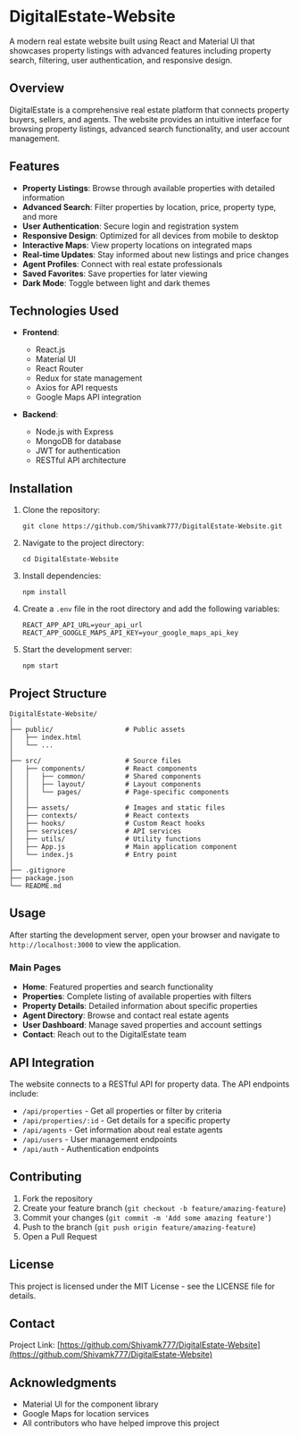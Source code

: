 # DigitalEstate-Website

A modern real estate website built using React and Material UI that showcases property listings with advanced features including property search, filtering, user authentication, and responsive design.

## Overview

DigitalEstate is a comprehensive real estate platform that connects property buyers, sellers, and agents. The website provides an intuitive interface for browsing property listings, advanced search functionality, and user account management.

## Features

- **Property Listings**: Browse through available properties with detailed information
- **Advanced Search**: Filter properties by location, price, property type, and more
- **User Authentication**: Secure login and registration system
- **Responsive Design**: Optimized for all devices from mobile to desktop
- **Interactive Maps**: View property locations on integrated maps
- **Real-time Updates**: Stay informed about new listings and price changes
- **Agent Profiles**: Connect with real estate professionals
- **Saved Favorites**: Save properties for later viewing
- **Dark Mode**: Toggle between light and dark themes

## Technologies Used

- **Frontend**:
  - React.js
  - Material UI
  - React Router
  - Redux for state management
  - Axios for API requests
  - Google Maps API integration

- **Backend**:
  - Node.js with Express
  - MongoDB for database
  - JWT for authentication
  - RESTful API architecture

## Installation

1. Clone the repository:
   ```
   git clone https://github.com/Shivamk777/DigitalEstate-Website.git
   ```

2. Navigate to the project directory:
   ```
   cd DigitalEstate-Website
   ```

3. Install dependencies:
   ```
   npm install
   ```

4. Create a `.env` file in the root directory and add the following variables:
   ```
   REACT_APP_API_URL=your_api_url
   REACT_APP_GOOGLE_MAPS_API_KEY=your_google_maps_api_key
   ```

5. Start the development server:
   ```
   npm start
   ```

## Project Structure

```
DigitalEstate-Website/
│
├── public/                  # Public assets
│   ├── index.html
│   └── ...
│
├── src/                     # Source files
│   ├── components/          # React components
│   │   ├── common/          # Shared components
│   │   ├── layout/          # Layout components
│   │   └── pages/           # Page-specific components
│   │
│   ├── assets/              # Images and static files
│   ├── contexts/            # React contexts
│   ├── hooks/               # Custom React hooks
│   ├── services/            # API services
│   ├── utils/               # Utility functions
│   ├── App.js               # Main application component
│   └── index.js             # Entry point
│
├── .gitignore
├── package.json
└── README.md
```

## Usage

After starting the development server, open your browser and navigate to `http://localhost:3000` to view the application.

### Main Pages

- **Home**: Featured properties and search functionality
- **Properties**: Complete listing of available properties with filters
- **Property Details**: Detailed information about specific properties
- **Agent Directory**: Browse and contact real estate agents
- **User Dashboard**: Manage saved properties and account settings
- **Contact**: Reach out to the DigitalEstate team

## API Integration

The website connects to a RESTful API for property data. The API endpoints include:

- `/api/properties` - Get all properties or filter by criteria
- `/api/properties/:id` - Get details for a specific property
- `/api/agents` - Get information about real estate agents
- `/api/users` - User management endpoints
- `/api/auth` - Authentication endpoints

## Contributing

1. Fork the repository
2. Create your feature branch (`git checkout -b feature/amazing-feature`)
3. Commit your changes (`git commit -m 'Add some amazing feature'`)
4. Push to the branch (`git push origin feature/amazing-feature`)
5. Open a Pull Request

## License

This project is licensed under the MIT License - see the LICENSE file for details.

## Contact

Project Link: [https://github.com/Shivamk777/DigitalEstate-Website](https://github.com/Shivamk777/DigitalEstate-Website)

## Acknowledgments

- Material UI for the component library
- Google Maps for location services
- All contributors who have helped improve this project
